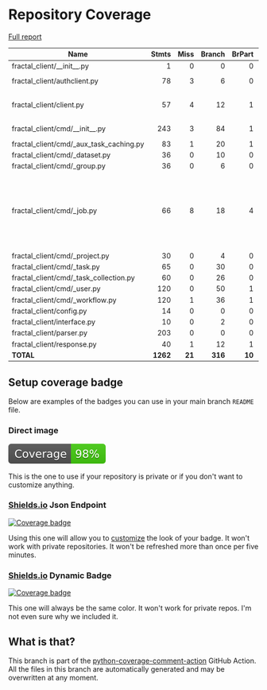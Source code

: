 # Repository Coverage

[Full report](https://htmlpreview.github.io/?https://github.com/fractal-analytics-platform/fractal-client/blob/python-coverage-comment-action-data/htmlcov/index.html)

| Name                                        |    Stmts |     Miss |   Branch |   BrPart |   Cover |   Missing |
|-------------------------------------------- | -------: | -------: | -------: | -------: | ------: | --------: |
| fractal\_client/\_\_init\_\_.py             |        1 |        0 |        0 |        0 |    100% |           |
| fractal\_client/authclient.py               |       78 |        3 |        6 |        0 |     96% | 38, 82-83 |
| fractal\_client/client.py                   |       57 |        4 |       12 |        1 |     93% |131-133, 137 |
| fractal\_client/cmd/\_\_init\_\_.py         |      243 |        3 |       84 |        1 |     99% |   286-288 |
| fractal\_client/cmd/\_aux\_task\_caching.py |       83 |        1 |       20 |        1 |     98% |       231 |
| fractal\_client/cmd/\_dataset.py            |       36 |        0 |       10 |        0 |    100% |           |
| fractal\_client/cmd/\_group.py              |       36 |        0 |        6 |        0 |    100% |           |
| fractal\_client/cmd/\_job.py                |       66 |        8 |       18 |        4 |     86% |81-92, 116-120, 139->141, 141->143, 143->147 |
| fractal\_client/cmd/\_project.py            |       30 |        0 |        4 |        0 |    100% |           |
| fractal\_client/cmd/\_task.py               |       65 |        0 |       30 |        0 |    100% |           |
| fractal\_client/cmd/\_task\_collection.py   |       60 |        0 |       26 |        0 |    100% |           |
| fractal\_client/cmd/\_user.py               |      120 |        0 |       50 |        1 |     99% |    75->84 |
| fractal\_client/cmd/\_workflow.py           |      120 |        1 |       36 |        1 |     99% |        96 |
| fractal\_client/config.py                   |       14 |        0 |        0 |        0 |    100% |           |
| fractal\_client/interface.py                |       10 |        0 |        2 |        0 |    100% |           |
| fractal\_client/parser.py                   |      203 |        0 |        0 |        0 |    100% |           |
| fractal\_client/response.py                 |       40 |        1 |       12 |        1 |     96% |        42 |
|                                   **TOTAL** | **1262** |   **21** |  **316** |   **10** | **98%** |           |


## Setup coverage badge

Below are examples of the badges you can use in your main branch `README` file.

### Direct image

[![Coverage badge](https://raw.githubusercontent.com/fractal-analytics-platform/fractal-client/python-coverage-comment-action-data/badge.svg)](https://htmlpreview.github.io/?https://github.com/fractal-analytics-platform/fractal-client/blob/python-coverage-comment-action-data/htmlcov/index.html)

This is the one to use if your repository is private or if you don't want to customize anything.

### [Shields.io](https://shields.io) Json Endpoint

[![Coverage badge](https://img.shields.io/endpoint?url=https://raw.githubusercontent.com/fractal-analytics-platform/fractal-client/python-coverage-comment-action-data/endpoint.json)](https://htmlpreview.github.io/?https://github.com/fractal-analytics-platform/fractal-client/blob/python-coverage-comment-action-data/htmlcov/index.html)

Using this one will allow you to [customize](https://shields.io/endpoint) the look of your badge.
It won't work with private repositories. It won't be refreshed more than once per five minutes.

### [Shields.io](https://shields.io) Dynamic Badge

[![Coverage badge](https://img.shields.io/badge/dynamic/json?color=brightgreen&label=coverage&query=%24.message&url=https%3A%2F%2Fraw.githubusercontent.com%2Ffractal-analytics-platform%2Ffractal-client%2Fpython-coverage-comment-action-data%2Fendpoint.json)](https://htmlpreview.github.io/?https://github.com/fractal-analytics-platform/fractal-client/blob/python-coverage-comment-action-data/htmlcov/index.html)

This one will always be the same color. It won't work for private repos. I'm not even sure why we included it.

## What is that?

This branch is part of the
[python-coverage-comment-action](https://github.com/marketplace/actions/python-coverage-comment)
GitHub Action. All the files in this branch are automatically generated and may be
overwritten at any moment.